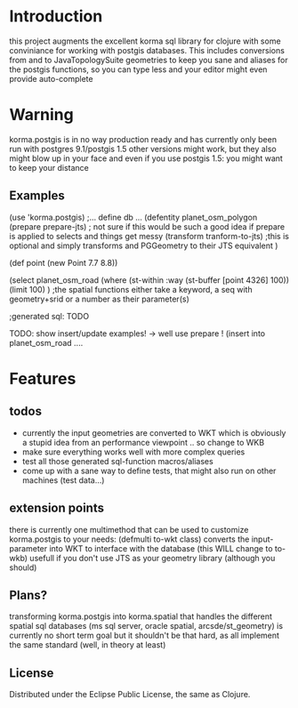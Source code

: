 # Introduction #
this project augments the excellent korma sql library for clojure
with some conviniance for working with postgis databases.
This includes conversions from and to JavaTopologySuite geometries to keep you sane
and aliases for the postgis functions, so you can type less and your editor might even
provide auto-complete

# Warning #
korma.postgis is in no way production ready and has currently only been run with postgres 9.1/postgis 1.5
other versions might work, but they also might blow up in your face
and even if you use postgis 1.5: you might want to keep your distance

## Examples ##
(use 'korma.postgis)
;... define db ...
(defentity planet_osm_polygon
    (prepare   prepare-jts) ; not sure if this would be such a good idea if prepare is applied to selects and things get messy
    (transform tranform-to-jts) ;this is optional and simply transforms and PGGeometry to their JTS equivalent
)

(def point (new Point 7.7 8.8))

(select planet_osm_road
    (where (st-within :way (st-buffer [point 4326] 100))
    (limit 100) )
;the spatial functions either take a keyword, a seq with geometry+srid or a number as their parameter(s)

;generated sql: TODO

TODO: show insert/update examples! -> well use prepare !
(insert into planet_osm_road ....

# Features #

## todos ##
* currently the input geometries are converted to WKT which is obviously a stupid idea from an performance viewpoint .. so change to WKB
* make sure everything works well with more complex queries
* test all those generated sql-function macros/aliases
* come up with a sane way to define tests, that might also run on other machines (test data...)

## extension points ##
there is currently one multimethod that can be used to customize korma.postgis to your needs:
(defmulti to-wkt class)
converts the input-parameter into WKT to interface with the database (this WILL change to to-wkb)
usefull if you don't use JTS as your geometry library (although you should)

## Plans? ##
transforming korma.postgis into korma.spatial that handles the different spatial sql databases (ms sql server, oracle spatial, arcsde/st_geometry)
is currently no short term goal
but it shouldn't be that hard, as all implement the same standard (well, in theory at least)



## License ##

Distributed under the Eclipse Public License, the same as Clojure.
